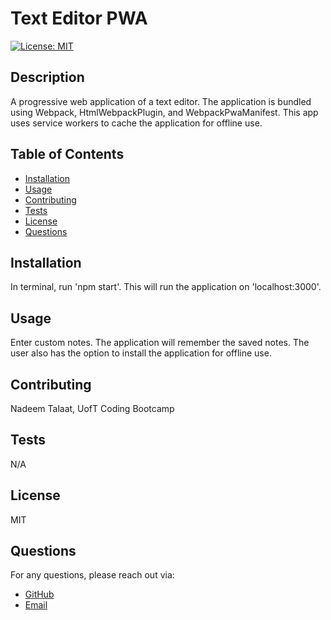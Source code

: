 # Text Editor PWA

  [![License: MIT](https://img.shields.io/badge/License-MIT-yellow.svg)](https://opensource.org/licenses/MIT)

## Description
A progressive web application of a text editor. The application is bundled using Webpack, HtmlWebpackPlugin, and WebpackPwaManifest. This app uses service workers to cache the application for offline use.

## Table of Contents
- [Installation](#installation)
- [Usage](#usage)
- [Contributing](#contributing)
- [Tests](#tests)
- [License](#license)
- [Questions](#questions)

## Installation
In terminal, run 'npm start'. This will run the application on 'localhost:3000'.

## Usage
Enter custom notes. The application will remember the saved notes. The user also has the option to install the application for offline use. 

## Contributing
Nadeem Talaat, UofT Coding Bootcamp

## Tests
N/A

## License
MIT

## Questions
For any questions, please reach out via:
- [GitHub](https://www.github.com/NadeemTalaat)
- [Email](mailto:nadeem.talaat@gmail.com)